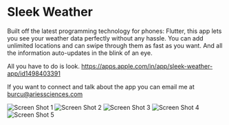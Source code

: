 # Sleek Weather

Built off the latest programming technology for phones: Flutter, this app lets you see your weather data perfectly without any hassle. You can add unlimited locations and can swipe through them as fast as you want. And all the information auto-updates in the blink of an eye.

All you have to do is look. https://apps.apple.com/in/app/sleek-weather-app/id1498403391

If you want to connect and talk about the app you can email me at burcu@ariessciences.com

![Screen Shot 1](https://github.com/Aries-Sciences-LLC/Sleek-Weather/blob/master/ScreenShots/ScreenShot1.jpeg)
![Screen Shot 2](https://github.com/Aries-Sciences-LLC/Sleek-Weather/blob/master/ScreenShots/ScreenShot2.jpg)
![Screen Shot 3](https://github.com/Aries-Sciences-LLC/Sleek-Weather/blob/master/ScreenShots/ScreenShot3.jpg)
![Screen Shot 4](https://github.com/Aries-Sciences-LLC/Sleek-Weather/blob/master/ScreenShots/ScreenShot4.png)
![Screen Shot 5](https://github.com/Aries-Sciences-LLC/Sleek-Weather/blob/master/ScreenShots/ScreenShot5.jpg)
